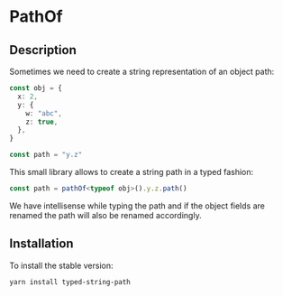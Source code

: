 # PathOf

## Description

Sometimes we need to create a string representation of an object path:

```typescript
const obj = {
  x: 2,
  y: {
    w: "abc",
    z: true,
  },
}

const path = "y.z"
```

This small library allows to create a string path in a typed fashion:

```typescript
const path = pathOf<typeof obj>().y.z.path()
```

We have intellisense while typing the path and if the object fields are renamed the path will also be renamed accordingly.

## Installation

To install the stable version:

```bash
yarn install typed-string-path
```

